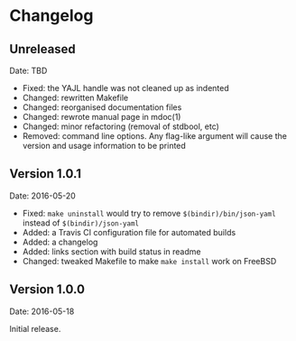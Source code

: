 Changelog
=========

Unreleased
----------

Date: TBD

 * Fixed: the YAJL handle was not cleaned up as indented
 * Changed: rewritten Makefile
 * Changed: reorganised documentation files
 * Changed: rewrote manual page in mdoc(1)
 * Changed: minor refactoring (removal of stdbool, etc)
 * Removed: command line options. Any flag-like argument will cause the
   version and usage information to be printed

Version 1.0.1
-------------

Date: 2016-05-20

 * Fixed: `make uninstall` would try to remove `$(bindir)/bin/json-yaml`
   instead of `$(bindir)/json-yaml`
 * Added: a Travis CI configuration file for automated builds
 * Added: a changelog 
 * Added: links section with build status in readme
 * Changed: tweaked Makefile to make `make install` work on FreeBSD

Version 1.0.0
-------------

Date: 2016-05-18

Initial release.
